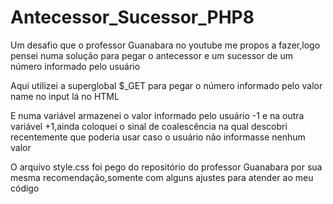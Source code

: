 # Antecessor_Sucessor_PHP8

Um desafio que o professor Guanabara no youtube me propos a fazer,logo pensei numa solução para pegar o antecessor e um sucessor  de um número informado pelo usuário

Aqui utilizei a superglobal $_GET para pegar o número informado pelo valor name no input lá no HTML

E numa variável armazenei o valor informado pelo usuário -1 e na outra variável +1,ainda coloquei o sinal de coalescência na qual descobri recentemente que poderia usar caso o usuário não informasse nenhum valor

O arquivo style.css foi pego do repositório do professor Guanabara por sua mesma recomendação,somente com alguns ajustes para atender ao meu código
